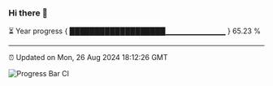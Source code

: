 ### Hi there 👋

⏳ Year progress { ███████████████████▁▁▁▁▁▁▁▁▁▁▁ } 65.23 %

---

⏰ Updated on Mon, 26 Aug 2024 18:12:26 GMT

![Progress Bar CI](https://github.com/Shyam-Makwana/GitHub-Actions-Demo/workflows/Progress%20Bar%20CI/badge.svg)
